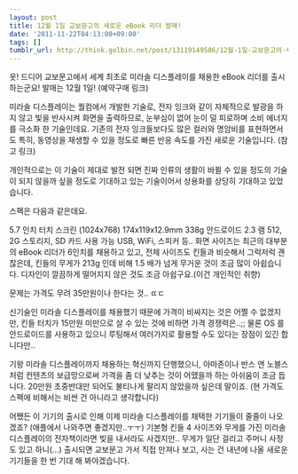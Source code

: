 ```yaml
---
layout: post
title: 12월 1일 교보문고의 새로운 eBook 리더 발매!
date: '2011-11-22T04:13:00+09:00'
tags: []
tumblr_url: http://think.golbin.net/post/13119149586/12월-1일-교보문고의-새로운-ebook-리더-발매
---
```



옷! 드디어 교보문고에서 세계 최초로 미라솔 디스플레이를 채용한 eBook 리더를 출시하는군요! 발매는 12월 1일! (예약구매 링크)

미라솔 디스플레이는 퀄컴에서 개발한 기술로, 전자 잉크와 같이 자체적으로 발광을 하지 않고 빛을 반사시켜 화면을 출력하므로, 눈부심이 없어 눈이 덜 피로하며 소비 에너지를 극소화 한 기술인데요. 기존의 전자 잉크들보다도 많은 컬러와 명암비를 표현하면서도 특히, 동영상을 재생할 수 있을 정도로 빠른 반응 속도를 가진 새로운 기술입니다. (참고 링크)

개인적으로는 이 기술이 제대로 발전 되면 진짜 인류의 생활이 바뀔 수 있을 정도의 기술이 되지 않을까 싶을 정도로 기대하고 있는 기술이어서 상용화를 상당히 기대하고 있었습니다.

스펙은 다음과 같은데요.

5.7 인치 터치 스크린 (1024x768)
174x119x12.9mm
338g
안드로이드 2.3
램 512, 2G 스토리지, SD 카드 사용 가능
USB, WiFi, 스피커 등..
화면 사이즈는 최근의 대부분의 eBook 리더가 6인치를 채용하고 있고, 전체 사이즈도 킨들과 비슷해서 그럭저럭 괜찮은데, 킨들의 무게가 213g 인데 비해 1.5 배가 넘게 무거운 것이 조금 많이 아쉽습니다. 디자인이 깔끔하게 떨어지지 않은 것도 조금 아쉽구요.(이건 개인적인 취향)

문제는 가격도 무려 35만원이나 한다는 것.. ㄸㄷ

신기술인 미라솔 디스플레이를 채용했기 때문에 가격이 비싸지는 것은 어쩔 수 없겠지만, 킨들 터치가 15만원 미만으로 살 수 있는 것에 비하면 가격 경쟁력은..;; 물론 OS 를 안드로이드를 사용하고 있으니 루팅해서 여러가지로 활용할 수도 있다는 장점이 있긴 합니다만..

기왕 미라솔 디스플레이까지 채용하는 혁신까지 단행했으니, 아마존이나 반스 앤 노블스처럼 컨텐츠의 보급망으로써 가격을 좀 더 낮추는 것이 어땠을까 하는 아쉬움이 조금 듭니다. 20만원 초중반대만 되어도 불티나게 팔리지 않았을까 싶은데 말이죠. (현 가격도 스펙에 비해서는 비싼 건 아니라고 생각합니다)

어쨌든 이 기기의 출시로 인해 이제 미라솔 디스플레이를 채택한 기기들이 줄줄이 나오겠죠? (애플에서 나와주면 좋겠지만..ㅜㅜ) 기본형 킨들 4 사이즈와 무게를 가진 미라솔 디스플레이의 전자책이라면 빚을 내서라도 사겠지만.. 무게가 일단 걸리고 주머니 사정도 있고 하니(…) 출시되면 교보문고 가서 직접 만져나 보고, 사는 건 내년에 나올 새로운 기기들을 한 번 기대 해 봐야겠습니다.
